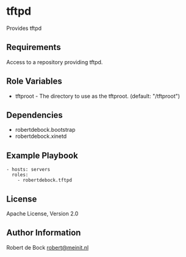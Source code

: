tftpd
=========

Provides tftpd

Requirements
------------

Access to a repository providing tftpd.

Role Variables
--------------

- tftproot - The directory to use as the tftproot. (default: "/tftproot")

Dependencies
------------

- robertdebock.bootstrap
- robertdebock.xinetd

Example Playbook
----------------

```
- hosts: servers
  roles:
    - robertdebock.tftpd
```

License
-------

Apache License, Version 2.0

Author Information
------------------

Robert de Bock <robert@meinit.nl>

